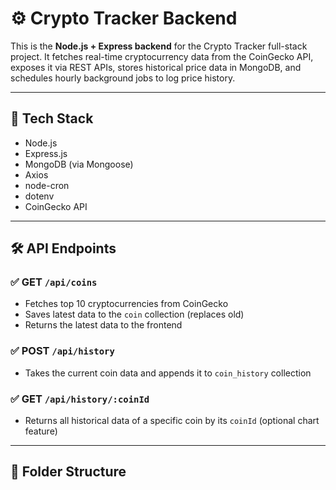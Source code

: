# ⚙️ Crypto Tracker Backend

This is the **Node.js + Express backend** for the Crypto Tracker full-stack project. It fetches real-time cryptocurrency data from the CoinGecko API, exposes it via REST APIs, stores historical price data in MongoDB, and schedules hourly background jobs to log price history.

---

## 🧠 Tech Stack

- Node.js
- Express.js
- MongoDB (via Mongoose)
- Axios
- node-cron
- dotenv
- CoinGecko API

---

## 🛠 API Endpoints

### ✅ GET `/api/coins`
- Fetches top 10 cryptocurrencies from CoinGecko
- Saves latest data to the `coin` collection (replaces old)
- Returns the latest data to the frontend

### ✅ POST `/api/history`
- Takes the current coin data and appends it to `coin_history` collection

### ✅ GET `/api/history/:coinId`
- Returns all historical data of a specific coin by its `coinId` (optional chart feature)

---

## 📁 Folder Structure


